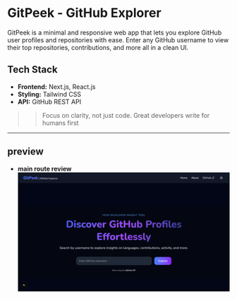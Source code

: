 # GitPeek - GitHub Explorer

GitPeek is a minimal and responsive web app that lets you explore GitHub user profiles and repositories with ease. Enter any GitHub username to view their top repositories, contributions, and more all in a clean UI.

## Tech Stack

- **Frontend:** Next.js, React.js
- **Styling:** Tailwind CSS  
- **API:** GitHub REST API

>> Focus on clarity, not just code. Great developers write for humans first 

---
## preview 

- **main route review**
![App Preview](./src/public/preview.png)
